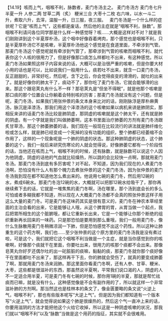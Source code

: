 【14.19】咳而上气，咽喉不利，脉数者，麦门冬汤主之。
麦门冬汤方
麦门冬七升  半夏一升  人参二两  甘草二两（炙） 粳米三合  大枣十二枚
右六味，以水一斗二升，煮取六升，去滓，温服一升，日三服，夜三服。
 
麦门冬汤是一个什么样的症状呢？它是“咳而上气”，这些都是废话，然后他的主症就是“咽喉不利，脉数”。那咽喉不利请问各位同学那是什么样一种感觉呀？咳……大概是这样对不对？就是我们刚刚讲到这个半夏厚朴汤，这个咽中好像吞着烤肉，那个感觉也是咽喉不利，只是半夏厚朴汤它不是咳嗽，半夏厚朴汤他这个感觉是在食道里面，不牵涉到气管。那麦门冬汤这个感觉呢就有牵涉到气管了，那牵涉到气管的咳嗽而咽喉不利，就代表你这个人咳的很用力了，但是好像那口痰怎么样都吐不出来，有这种感觉。所以麦门冬汤如果照这样子内容来说的话，大概可以是治很严重的咳嗽，但是你要大材小用的话也是可以，比如说我们一般用什么，痰若吐不出来，就含一口麦门冬汤，反正甜甜的，非常好吃，然后呢，含下之后，你会觉得痰变的滑滑的，就吐的出来了。就是好像你的肺太干了，痰动不了，那你吃了麦门冬汤，它就会能够滑的出来。那这个跟皂荚丸有什么不一样？那皂荚丸是“但坐不得眠”，就是他那个咳嗽是那口痰的那个位置会让你躺着会特别咳的厉害；那麦门冬汤就没有这个问题，但是呢，麦门冬汤，如果我们用张仲景的条文本身来比对的话，刚刚脉浮是厚朴麻黄汤，脉沉是泽漆汤，那我们用这个泽漆汤的这个咳嗽如果以病机来讲是肺阴实，那相反来讲的话麦门冬汤比较是肺阴虚，那阴虚的咳嗽就是这个肺太干，还有就是肺的阴虚。有一个字就是我们叫做肺萎啊，这本书里面治疗肺萎的方剂有麦门冬汤跟炙甘草汤，那这个肺萎肺萎的话，我们现在一般现在比较流行的讲法就是肺纤维化啦或怎么样，就是肺已经变成一个死掉的没有功能的组织，整个肺都已经萎缩不会作用了，这样的一个现象呢是一个肺的阴虚的状态。那这种肺阴虚的状态，这个肺萎的这个，我们一般后来研究伤寒论的人就会觉得说，好像肺萎它都有一个阶段性的话，当他还在咳而上气，咽喉不利的时候，还有脉数，就是脉数可以说这个人因为他阴虚，阴虚的话他的气血就比较燥热，所以跳的会比较快一点啊，那就用麦门冬汤。那麦门冬汤到底有多厉害呢？对不起，不知道，因为我们现在的人煮麦门冬汤啊，恐怕没有什么人有那个魄力去煮张仲景的这个麦门冬汤，因为张仲景的麦门冬汤我到现在都不知道他怎么煮出来的。他说用七碗的麦门冬，然后用12碗的水，煮成6碗水。那麦门冬泡12碗的水，大概就可以把那12碗水给吸干了，那你再继续煮下去的话，它就是一堆焦焦的麦门冬啊，汤在哪里，那个汤到底会长的多么可怕或者多糊我都不知道，所以现在人大概麦门冬汤都不会真的照张仲景这样子用这么大量的麦门冬。可是麦门冬这味药其实是很有意义的，麦门冬在神农本草经里面的主治会看的出来，它是能够让人哦，从这个脾胃的胃，从胃当做一个起点，我后把胃所相生的这个脏腑哦，都让它重新长出来，它是一个能够让你那个断绝的组织重新再长回来的一味药。只是那恐怕是要用到那么重哦，我们一般用麦门冬，像什么生脉散用麦门冬稍微凉润一下肺，但是恐怕感觉不出这个药性。所以这种让肺重生的这个药方啊，我们也……至少张仲景的这个原方里的麦门冬汤我是没有煮过啦，可是这个，我们就把它这个咽喉不利当做是一个主症，就是当你感觉到你的咳嗽啊，好像那个痰就干在里面，你要吐出来，很用力的咳那个痰都不会出来。那像皂荚丸你好歹还偶尔吐的出一砣脏脏的痰嘛，黏黏的痰，那麦门冬就你那个痰好像干在里面都吐不出来了，那这样再干下去，你的肺就会受伤了，就真的要变成肺萎了啊，那就用麦门冬汤来润肺。那这里面你看麦门冬啊，还有人参、甘草、粳米、大枣，这些都是很滋补的东西，那虽然说半夏啊，平常我们说口渴的人，阴虚的人不一定适合用半夏，可是麦门冬有七碗的时候，那你用1碗的半夏，那就是帮忙祛痰而已嘛，就是没有什么，这种感觉像是不会有副作用的了，所以就这样一个非常滋补肺的方剂啊。那当然这也是桂林本的条文了，像金匮要略的条文说“火逆上气，咽喉不利”，那也有些版本呢写“大逆上气”。但是因为我们都知道有一个版本写“火逆上气”，就会觉得说如果这个肺是很燥热的，然后这个气一直冲上来的话，你要用滋阴的方法才能把他这个火给它收掉，所以这是一种阴虚咳嗽的状况，那我们就以“咽喉不利”以及“脉数”当做是这个用药的指征，其实就不会很难用。
